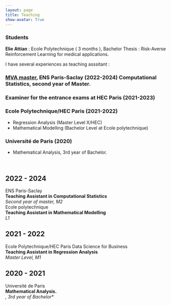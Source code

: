```yaml
---
layout: page
title: Teaching
show-avatar: True
---
```




### Students 

**Elie Attian** : Ecole Polytechnique ( 3 months ), Bachelor Thesis : Risk-Averse Reinforcement Learning for medical applications.

I have several experiences as teaching asssitant :

### [MVA master](https://www.master-mva.com/), ENS Paris-Saclay (2022-2024) Computational Statistics, second year of Master.
<!---
Rappel sur les chaines de Markov : 

[RappelMarkovMath.pdf](https://github.com/pierreclavier/pierreclavier.github.io/files/9849848/RappelMarkovMath.pdf)


*  TD 1 : Sujet :[Compstats_MVA_2023.pdf](https://github.com/pierreclavier/pierreclavier.github.io/files/12857708/Compstats_MVA_2023.pdf)
*  Data :[data.zip](https://github.com/pierreclavier/pierreclavier.github.io/files/9775977/data.zip)

*  TD 2 : Sujet : [Compstats_MVA TP2.pdf](https://github.com/pierreclavier/pierreclavier.github.io/files/13073208/Compstats_MVA___TP2.1.pdf)

*  Data: [WPP2019_Period_Indicators_Medium.csv](https://github.com/pierreclavier/pierreclavier.github.io/files/13226494/WPP2019_Period_Indicators_Medium.csv)

* TD 3: Sujet :[Compstats_MVA_TP3.pdf](https://github.com/pierreclavier/pierreclavier.github.io/files/13365662/Compstats_MVA_TP3.pdf)

* TD 4: Sujet :[Compstats_MVA_TP4.pdf](https://github.com/pierreclavier/pierreclavier.github.io/files/13501813/Compstats_MVA_TP4.pdf)
-->

### Examiner for the entrance exams at HEC Paris (2021-2023)

### Ecole Polytechnique/HEC Paris (2021-2022)

* Regression Analysis (Master Level X/HEC)
* Mathematical Modelling (Bachelor Level at Ecole polytechnique)

### Université de Paris (2020)

* Mathematical Analysis, 3rd year of Bachelor.

<p>&nbsp;</p>




<!-- #2022 -->
<div class="publications">
    <h2 class="year">2022 - 2024</h2>
        <div class="row">
            <div class="col-sm-3 abbr">
                ENS Paris-Saclay 
            </div>
            <div class="col-sm-8">
                <div class="title"><b>Teaching Assistant in Computational Statistics</b></div>
                <em>Second year of master, M2</em>
            </div>
        </div>
</div>

<!-- #2021 -->
<div class="publications">
        <div class="row">
            <div class="col-sm-3 abbr">
                Ecole polytechnique
            </div>
            <div class="col-sm-8">
                <div class="title"><b>Teaching Assistant in Mathematical Modelling</b></div>
               <em>L1</em>
            </div>
        </div>
</div>
<div class="publications">
    <h2 class="year">2021 - 2022</h2>
        <div class="row">
            <div class="col-sm-3 abbr">
                Ecole Polytechnique/HEC Paris Data Science for Business 
            </div>
            <div class="col-sm-8">
                <div class="title"><b>Teaching Assistant in Regression Analysis</b></div>
                <em>Master Level, M1</em>
            </div>
        </div>
  
</div>

<!-- #before 2021 -->

<div class="publications">
    <h2 class="year">2020 - 2021</h2>
        <div class="row">
            <div class="col-sm-3 abbr">
                Université de Paris
            </div>
            <div class="col-sm-8">
                <div class="title"><b> Mathematical Analysis.</b></div>
                <em>, 3rd year of Bachelor*</em>
            </div>
        </div>
</div>
